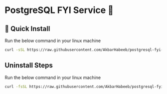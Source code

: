# PostgreSQL FYI Service 🐘

## 🚀 Quick Install

Run the below command in your linux machine
```bash
curl -sSL https://raw.githubusercontent.com/AkbarHabeeb/postgresql-fyi-e2e/main/remote-install.sh | bash
```

## Uninstall Steps
Run the below command in your linux machine
```bash
curl -fsSL https://raw.githubusercontent.com/AkbarHabeeb/postgresql-fyi-e2e/main/scripts/uninstall.sh | sudo bash
```
